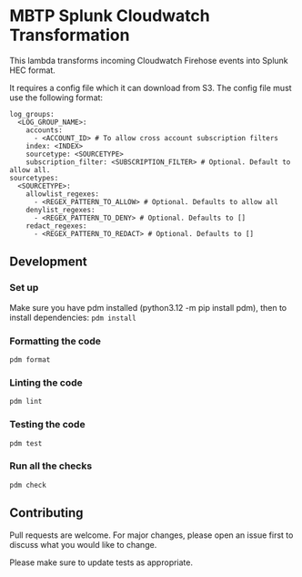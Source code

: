 # MBTP Splunk Cloudwatch Transformation

This lambda transforms incoming Cloudwatch Firehose events into Splunk HEC format.

It requires a config file which it can download from S3. The config file must use the following format:

```
log_groups:
  <LOG_GROUP_NAME>:
    accounts:
      - <ACCOUNT_ID> # To allow cross account subscription filters
    index: <INDEX>
    sourcetype: <SOURCETYPE>
    subscription_filter: <SUBSCRIPTION_FILTER> # Optional. Default to allow all.
sourcetypes:
  <SOURCETYPE>:
    allowlist_regexes:
      - <REGEX_PATTERN_TO_ALLOW> # Optional. Defaults to allow all
    denylist_regexes:
      - <REGEX_PATTERN_TO_DENY> # Optional. Defaults to []
    redact_regexes:
      - <REGEX_PATTERN_TO_REDACT> # Optional. Defaults to []
```

## Development

### Set up

Make sure you have pdm installed (python3.12 -m pip install pdm), then to install dependencies:
`pdm install`

### Formatting the code

`pdm format`

### Linting the code

`pdm lint`

### Testing the code

`pdm test`

### Run all the checks

`pdm check`

## Contributing

Pull requests are welcome. For major changes, please open an issue first to discuss what you would like to change.

Please make sure to update tests as appropriate.
